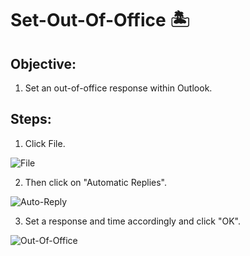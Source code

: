 # Set-Out-Of-Office :desert_island:

## Objective:

1. Set an out-of-office response within Outlook.

## Steps:

1. 	Click File.

![File](https://github.com/XXLMandalorian013/Docs-Software-SAS-Public/blob/main/Outlook%20(Desktop)/Out-Of-Office/Set-Out-Of-Office/images/File.png)

2. Then click on "Automatic Replies".

![Auto-Reply](https://github.com/XXLMandalorian013/Docs-Software-SAS-Public/blob/main/Outlook%20(Desktop)/Out-Of-Office/Set-Out-Of-Office/images/Auto-Reply.png)

3. Set a response and time accordingly and click "OK".

![Out-Of-Office](https://github.com/XXLMandalorian013/Docs-Software-SAS-Public/blob/main/Outlook%20(Desktop)/Out-Of-Office/Set-Out-Of-Office/images/Out-Of-Office.png)
